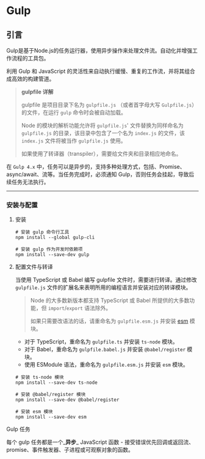 # Gulp

## 引言

Gulp是基于Node.js的任务运行器，使用异步操作来处理文件流。自动化并增强工作流程的工具包。

利用 Gulp 和 JavaScript 的灵活性来自动执行缓慢、重复的工作流，并将其组合成高效的构建管道。

> **gulpfile 详解**
>
> gulpfile 是项目目录下名为 `gulpfile.js` （或者首字母大写 `Gulpfile.js`）的文件，在运行 `gulp` 命令时会被自动加载。
>
> Node 的模块的解析功能允许将 `gulpfile.js`' 文件替换为同样命名为 `gulpfile.js` 的目录，该目录中包含了一个名为 `index.js` 的文件，该 `index.js` 文件将被当作 `gulpfile.js` 使用。
>
> 如果使用了转译器（transpiler），需要给文件夹和目录相应地命名。

在 `Gulp 4.x` 中，任务可以是异步的，支持多种处理方式，包括、Promise、async/await、流等。当任务完成时，必须通知 Gulp，否则任务会挂起，导致后续任务无法执行。

---

### 安装与配置

1. 安装

   ```shell
   # 安装 gulp 命令行工具
   npm install --global gulp-cli

   # 安装 gulp 作为开发时依赖项
   npm install --save-dev gulp
   ```

2. 配置文件与转译

   当使用 TypeScript 或 Babel 编写 gulpfile 文件时，需要进行转译。通过修改 `gulpfile.js` 文件的扩展名来表明所用的编程语言并安装对应的转译模块。

   > Node 的大多数新版本都支持 TypeScript 或 Babel 所提供的大多数功能，但 `import`/`export` 语法除外。
   >
   > 如果只需要改语法的话，请重命名为 `gulpfile.esm.js` 并安装 [esm](https://www.npmjs.com/package/esm) 模块。

   - 对于 TypeScript，重命名为 `gulpfile.ts` 并安装 `ts-node` 模块。
   - 对于 Babel，重命名为 `gulpfile.babel.js` 并安装 `@babel/register` 模块。
   - 使用 ESModule 语法，重命名为 `gulpfile.esm.js` 并安装 `esm` 模块。

   ```shell
   # 安装 ts-node 模块
   npm install --save-dev ts-node
   
   # 安装 @babel/register 模块
   npm install --save-dev @babel/register
   
   # 安装 esm 模块
   npm install --save-dev esm
   ```

Gulp 任务

每个 gulp 任务都是一个_**异步**_ JavaScript 函数 - 接受错误优先回调或返回流、promise、事件触发器、子进程或可观察对象的函数。

